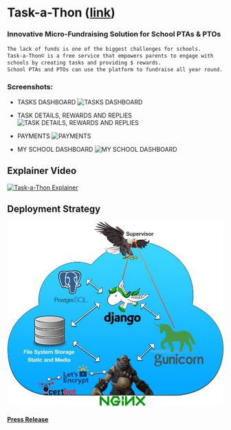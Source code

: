 # Task-a-Thon ([link](https://www.task-a-thon.com/))

### Innovative Micro-Fundraising Solution for School PTAs & PTOs

```
The lack of funds is one of the biggest challenges for schools. 
Task-a-Thon© is a free service that empowers parents to engage with schools by creating tasks and providing $ rewards. 
School PTAs and PTOs can use the platform to fundraise all year round.
```

### Screenshots:
- TASKS DASHBOARD
![TASKS DASHBOARD](https://www.task-a-thon.com/static/assets/img/press/pri-home.png)

- TASK DETAILS, REWARDS AND REPLIES
![TASK DETAILS, REWARDS AND REPLIES](https://www.task-a-thon.com/static/assets/img/press/pri-taskDetail.png)

- PAYMENTS
![PAYMENTS](https://www.task-a-thon.com/static/assets/img/press/pri-home.png)

- MY SCHOOL DASHBOARD
![MY SCHOOL DASHBOARD](https://www.task-a-thon.com/static/assets/img/press/pri-mySchool.png)

## Explainer Video
[![Task-a-Thon Explainer](https://www.task-a-thon.com/static/assets/img/press/pri-home.png)](https://www.youtube.com/watch?v=KXZZHSzWric "Click Here to Play")

## Deployment Strategy
![Deployment](https://raw.githubusercontent.com/mohapsat/task-a-thon/master/draw/task-a-thon_deployment_strategy.jpg)

#### [Press Release](https://www.task-a-thon.com/press/)